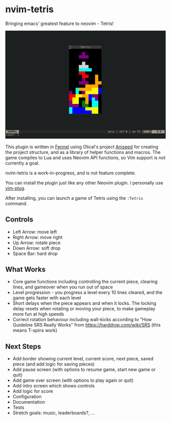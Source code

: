 # nvim-tetris
Bringing emacs' greatest feature to neovim - Tetris!

![Gameplay Screenshot](./gameplay.png "Some poorly executed demo gameplay")

This plugin is written in [Fennel](https://fennel-lang.org/) using Olical's project [Aniseed](https://github.com/Olical/aniseed) for creating the project structure, and as a library of helper functions and macros. The game compiles to Lua and uses Neovim API functions, so Vim support is not currently a goal.

nvim-tetris is a work-in-progress, and is not feature complete.

You can install the plugin just like any other Neovim plugin. I personally use [vim-plug](https://github.com/junegunn/vim-plug).

After installing, you can launch a game of Tetris using the `:Tetris` command.

## Controls
- Left Arrow: move left
- Right Arrow: move right
- Up Arrow: rotate piece
- Down Arrow: soft drop
- Space Bar: hard drop

## What Works
- Core game functions including controlling the current piece, clearing lines, and gameover when you run out of space
- Level progression - you progress a level every 10 lines cleared, and the game gets faster with each level
- Short delays when the piece appears and when it locks. The locking delay resets when rotating or moving your piece, to make gameplay more fun at high speeds
- Correct rotation behaviour including wall-kicks according to "How Guideline SRS Really Works" from https://harddrop.com/wiki/SRS (this means T-spins work)

## Next Steps
- Add border showing current level, current score, next piece, saved piece (and add logic for saving pieces)
- Add pause screen (with options to resume game, start new game or quit)
- Add game over screen (with options to play again or quit)
- Add intro screen which shows controls
- Add logic for score
- Configuration
- Documentation
- Tests
- Stretch goals: music, leaderboards?, ...
